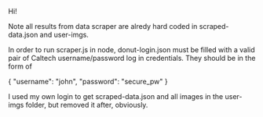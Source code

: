 Hi!

Note all results from data scraper are alredy hard coded in scraped-data.json and user-imgs.

In order to run scraper.js in node, donut-login.json must be filled with a valid pair of Caltech
username/password log in credentials. They should be in the form of 

{
    "username": "john",
    "password": "secure_pw"
}

I used my own login to get scraped-data.json and all images in the user-imgs folder, but removed it after, obviously.
